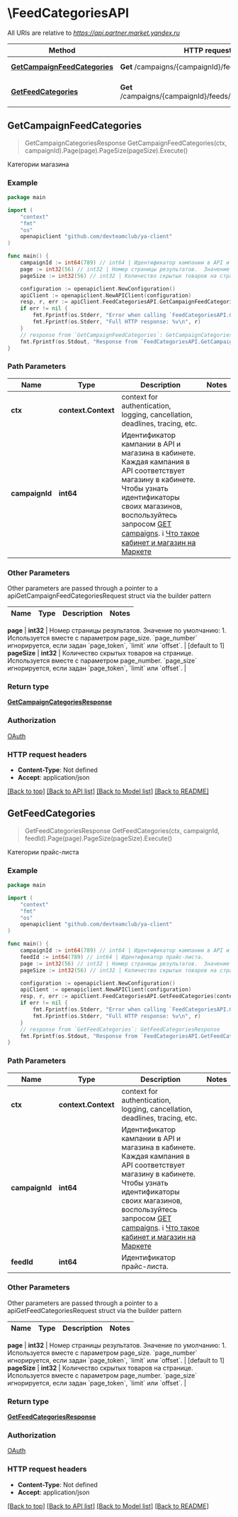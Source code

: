 # \FeedCategoriesAPI

All URIs are relative to *https://api.partner.market.yandex.ru*

Method | HTTP request | Description
------------- | ------------- | -------------
[**GetCampaignFeedCategories**](FeedCategoriesAPI.md#GetCampaignFeedCategories) | **Get** /campaigns/{campaignId}/feeds/categories | Категории магазина
[**GetFeedCategories**](FeedCategoriesAPI.md#GetFeedCategories) | **Get** /campaigns/{campaignId}/feeds/{feedId}/categories | Категории прайс-листа



## GetCampaignFeedCategories

> GetCampaignCategoriesResponse GetCampaignFeedCategories(ctx, campaignId).Page(page).PageSize(pageSize).Execute()

Категории магазина



### Example

```go
package main

import (
    "context"
    "fmt"
    "os"
    openapiclient "github.com/devteamclub/ya-client"
)

func main() {
    campaignId := int64(789) // int64 | Идентификатор кампании в API и магазина в кабинете. Каждая кампания в API соответствует магазину в кабинете.  Чтобы узнать идентификаторы своих магазинов, воспользуйтесь запросом [GET campaigns](../../reference/campaigns/getCampaigns.md).  ℹ️ [Что такое кабинет и магазин на Маркете](https://yandex.ru/support/marketplace/account/introduction.html) 
    page := int32(56) // int32 | Номер страницы результатов.  Значение по умолчанию: 1.  Используется вместе с параметром page_size.  `page_number` игнорируется, если задан `page_token`, `limit` или `offset`.  (optional) (default to 1)
    pageSize := int32(56) // int32 | Количество скрытых товаров на странице.  Используется вместе с параметром page_number.  `page_size` игнорируется, если задан `page_token`, `limit` или `offset`.  (optional)

    configuration := openapiclient.NewConfiguration()
    apiClient := openapiclient.NewAPIClient(configuration)
    resp, r, err := apiClient.FeedCategoriesAPI.GetCampaignFeedCategories(context.Background(), campaignId).Page(page).PageSize(pageSize).Execute()
    if err != nil {
        fmt.Fprintf(os.Stderr, "Error when calling `FeedCategoriesAPI.GetCampaignFeedCategories``: %v\n", err)
        fmt.Fprintf(os.Stderr, "Full HTTP response: %v\n", r)
    }
    // response from `GetCampaignFeedCategories`: GetCampaignCategoriesResponse
    fmt.Fprintf(os.Stdout, "Response from `FeedCategoriesAPI.GetCampaignFeedCategories`: %v\n", resp)
}
```

### Path Parameters


Name | Type | Description  | Notes
------------- | ------------- | ------------- | -------------
**ctx** | **context.Context** | context for authentication, logging, cancellation, deadlines, tracing, etc.
**campaignId** | **int64** | Идентификатор кампании в API и магазина в кабинете. Каждая кампания в API соответствует магазину в кабинете.  Чтобы узнать идентификаторы своих магазинов, воспользуйтесь запросом [GET campaigns](../../reference/campaigns/getCampaigns.md).  ℹ️ [Что такое кабинет и магазин на Маркете](https://yandex.ru/support/marketplace/account/introduction.html)  | 

### Other Parameters

Other parameters are passed through a pointer to a apiGetCampaignFeedCategoriesRequest struct via the builder pattern


Name | Type | Description  | Notes
------------- | ------------- | ------------- | -------------

 **page** | **int32** | Номер страницы результатов.  Значение по умолчанию: 1.  Используется вместе с параметром page_size.  &#x60;page_number&#x60; игнорируется, если задан &#x60;page_token&#x60;, &#x60;limit&#x60; или &#x60;offset&#x60;.  | [default to 1]
 **pageSize** | **int32** | Количество скрытых товаров на странице.  Используется вместе с параметром page_number.  &#x60;page_size&#x60; игнорируется, если задан &#x60;page_token&#x60;, &#x60;limit&#x60; или &#x60;offset&#x60;.  | 

### Return type

[**GetCampaignCategoriesResponse**](GetCampaignCategoriesResponse.md)

### Authorization

[OAuth](../README.md#OAuth)

### HTTP request headers

- **Content-Type**: Not defined
- **Accept**: application/json

[[Back to top]](#) [[Back to API list]](../README.md#documentation-for-api-endpoints)
[[Back to Model list]](../README.md#documentation-for-models)
[[Back to README]](../README.md)


## GetFeedCategories

> GetFeedCategoriesResponse GetFeedCategories(ctx, campaignId, feedId).Page(page).PageSize(pageSize).Execute()

Категории прайс-листа



### Example

```go
package main

import (
    "context"
    "fmt"
    "os"
    openapiclient "github.com/devteamclub/ya-client"
)

func main() {
    campaignId := int64(789) // int64 | Идентификатор кампании в API и магазина в кабинете. Каждая кампания в API соответствует магазину в кабинете.  Чтобы узнать идентификаторы своих магазинов, воспользуйтесь запросом [GET campaigns](../../reference/campaigns/getCampaigns.md).  ℹ️ [Что такое кабинет и магазин на Маркете](https://yandex.ru/support/marketplace/account/introduction.html) 
    feedId := int64(789) // int64 | Идентификатор прайс-листа.
    page := int32(56) // int32 | Номер страницы результатов.  Значение по умолчанию: 1.  Используется вместе с параметром page_size.  `page_number` игнорируется, если задан `page_token`, `limit` или `offset`.  (optional) (default to 1)
    pageSize := int32(56) // int32 | Количество скрытых товаров на странице.  Используется вместе с параметром page_number.  `page_size` игнорируется, если задан `page_token`, `limit` или `offset`.  (optional)

    configuration := openapiclient.NewConfiguration()
    apiClient := openapiclient.NewAPIClient(configuration)
    resp, r, err := apiClient.FeedCategoriesAPI.GetFeedCategories(context.Background(), campaignId, feedId).Page(page).PageSize(pageSize).Execute()
    if err != nil {
        fmt.Fprintf(os.Stderr, "Error when calling `FeedCategoriesAPI.GetFeedCategories``: %v\n", err)
        fmt.Fprintf(os.Stderr, "Full HTTP response: %v\n", r)
    }
    // response from `GetFeedCategories`: GetFeedCategoriesResponse
    fmt.Fprintf(os.Stdout, "Response from `FeedCategoriesAPI.GetFeedCategories`: %v\n", resp)
}
```

### Path Parameters


Name | Type | Description  | Notes
------------- | ------------- | ------------- | -------------
**ctx** | **context.Context** | context for authentication, logging, cancellation, deadlines, tracing, etc.
**campaignId** | **int64** | Идентификатор кампании в API и магазина в кабинете. Каждая кампания в API соответствует магазину в кабинете.  Чтобы узнать идентификаторы своих магазинов, воспользуйтесь запросом [GET campaigns](../../reference/campaigns/getCampaigns.md).  ℹ️ [Что такое кабинет и магазин на Маркете](https://yandex.ru/support/marketplace/account/introduction.html)  | 
**feedId** | **int64** | Идентификатор прайс-листа. | 

### Other Parameters

Other parameters are passed through a pointer to a apiGetFeedCategoriesRequest struct via the builder pattern


Name | Type | Description  | Notes
------------- | ------------- | ------------- | -------------


 **page** | **int32** | Номер страницы результатов.  Значение по умолчанию: 1.  Используется вместе с параметром page_size.  &#x60;page_number&#x60; игнорируется, если задан &#x60;page_token&#x60;, &#x60;limit&#x60; или &#x60;offset&#x60;.  | [default to 1]
 **pageSize** | **int32** | Количество скрытых товаров на странице.  Используется вместе с параметром page_number.  &#x60;page_size&#x60; игнорируется, если задан &#x60;page_token&#x60;, &#x60;limit&#x60; или &#x60;offset&#x60;.  | 

### Return type

[**GetFeedCategoriesResponse**](GetFeedCategoriesResponse.md)

### Authorization

[OAuth](../README.md#OAuth)

### HTTP request headers

- **Content-Type**: Not defined
- **Accept**: application/json

[[Back to top]](#) [[Back to API list]](../README.md#documentation-for-api-endpoints)
[[Back to Model list]](../README.md#documentation-for-models)
[[Back to README]](../README.md)

